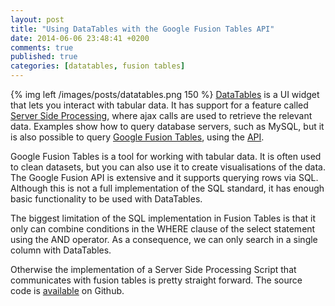 ```yaml
---
layout: post
title: "Using DataTables with the Google Fusion Tables API"
date: 2014-06-06 23:48:41 +0200
comments: true
published: true
categories: [datatables, fusion tables]
---
```

{% img left /images/posts/datatables.png 150 %}
[DataTables](http://datatables.net/) is a UI widget that lets you interact with
tabular data. It has support for a feature called [Server Side Processing](http://datatables.net/manual/server-side),
where ajax calls are used to retrieve the relevant data. Examples show how to
query database servers, such as MySQL, but it is also possible to query
[Google Fusion Tables](https://support.google.com/fusiontables/answer/2571232), using the [API](https://developers.google.com/fusiontables/docs/v1/getting_started).

<!-- more -->

Google Fusion Tables is a tool for working with tabular data. It is often used
to clean datasets, but you can also use it to create visualisations of the data.
The Google Fusion API is extensive and it supports querying rows via SQL. Although
this is not a full implementation of the SQL standard, it has enough basic functionality
to be used with DataTables.

The biggest limitation of the SQL implementation in Fusion Tables is that it only
can combine conditions in the WHERE clause of the select statement using the AND
operator. As a consequence, we can only search in a single column with DataTables.

Otherwise the implementation of a Server Side Processing Script that communicates
with fusion tables is pretty straight forward. The source code is [available](https://github.com/openstate/DataTablesFusionTablesSSP) on Github.
